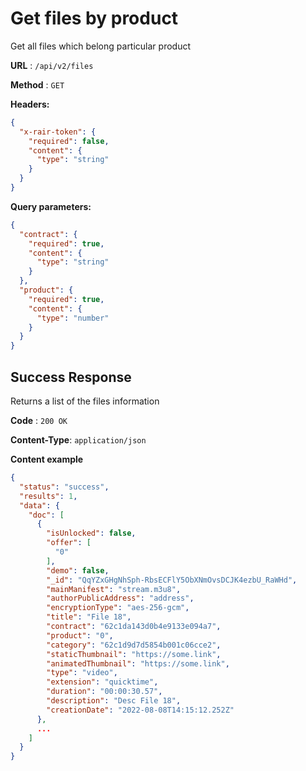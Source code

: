 # Get files by product

Get all files which belong particular product

**URL** : `/api/v2/files`

**Method** : `GET`

**Headers:**

```json
{
  "x-rair-token": {
    "required": false,
    "content": {
      "type": "string"
    }
  }
}
```

**Query parameters:**

```json
{
  "contract": {
    "required": true,
    "content": {
      "type": "string"
    }
  },
  "product": {
    "required": true,
    "content": {
      "type": "number"
    }
  }
}
```

## Success Response

Returns a list of the files information

**Code** : `200 OK`

**Content-Type**: `application/json`

**Content example**

```json
{
  "status": "success",
  "results": 1,
  "data": {
    "doc": [
      {
        "isUnlocked": false,
        "offer": [
          "0"
        ],
        "demo": false,
        "_id": "QqYZxGHgNhSph-RbsECFlY5ObXNmOvsDCJK4ezbU_RaWHd",
        "mainManifest": "stream.m3u8",
        "authorPublicAddress": "address",
        "encryptionType": "aes-256-gcm",
        "title": "File 18",
        "contract": "62c1da143d0b4e9133e094a7",
        "product": "0",
        "category": "62c1d9d7d5854b001c06cce2",
        "staticThumbnail": "https://some.link",
        "animatedThumbnail": "https://some.link",
        "type": "video",
        "extension": "quicktime",
        "duration": "00:00:30.57",
        "description": "Desc File 18",
        "creationDate": "2022-08-08T14:15:12.252Z"
      },
      ...
    ]
  }
}
```
